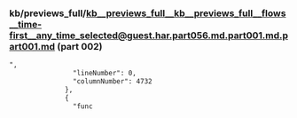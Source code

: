 ### kb/previews_full/kb__previews_full__kb__previews_full__flows__time-first__any_time_selected@guest.har.part056.md.part001.md.part001.md (part 002)

```md
",
                "lineNumber": 0,
                "columnNumber": 4732
              },
              {
                "func
```

```
